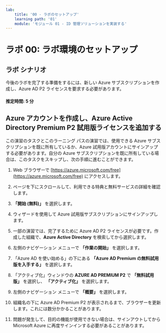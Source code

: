 ```yaml
---
lab:
    title: '00 - ラボのセットアップ'
    learning path: '01'
    module: 'モジュール 01 - ID 管理ソリューションを実装する'
---
```


# ラボ 00: ラボ環境のセットアップ

## ラボ シナリオ

今後のラボを完了する準備をするには、新しい Azure サブスクリプションを作成し、Azure AD P2 ライセンスを要求する必要があります。

#### 推定時間: 5 分

## Azure アカウントを作成し、Azure Active Directory Premium P2 試用版ライセンスを追加する

この演習のタスクとこのラーニング パスの演習では、使用できる Azure サブスクリプションを既に所有しているか、Azure 試用版アカウントにサインアップする必要があります。自分の Azure サブスクリプションを既に所有している場合は、このタスクをスキップし、次の手順に進むことができます。

1. Web ブラウザーで [https://azure.microsoft.com/free](https://azure.microsoft.com/free) にアクセスします。

1. ページを下にスクロールして、利用できる特典と無料サービスの詳細を確認します。

1. **「開始 (無料)」** を選択します。

1. ウィザードを使用して Azure 試用版サブスクリプションにサインアップします。

1. 一部の演習では、完了するために Azure AD P2 ライセンスが必要です。作成した組織で、**Azure Active Directory** を検索してから選択します。

1. 左側のナビゲーション メニューで **「作業の開始」** を選択します。

1. 「Azure AD を使い始める」の下にある **「Azure AD Premium の無料試用版を入手する」** を選択します。

1. 「アクティブ化」ウィンドウの **AZURE AD PREMIUM P2** で **「無料試用版」** を選択し、 **「アクティブ化」** を選択します。

1. 左側のナビゲーション メニューで **「概要」** を選択します。

1. 組織名の下に Azure AD Premium P2 が表示されるまで、ブラウザーを更新します。これには数分かかることがあります。

1. 問題が発生して、目的の機能が使用できない場合は、サインアウトしてから Microsoft Azure に再度サインインする必要があることがあります。
